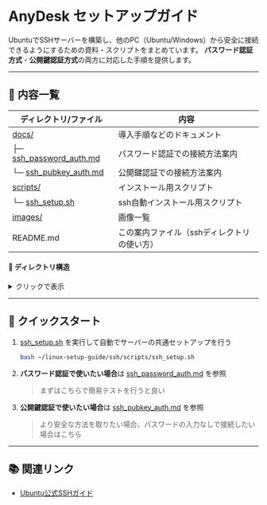 # AnyDesk セットアップガイド

UbuntuでSSHサーバーを構築し、他のPC（Ubuntu/Windows）から安全に接続できるようにするための資料・スクリプトをまとめています。
**パスワード認証方式**・**公開鍵認証方式**の両方に対応した手順を提供します。

---

## 📄 内容一覧

| ディレクトリ/ファイル                  | 内容                   |
| ---------------------------- | -------------------- |
| [docs/](./docs/)                | 導入手順などのドキュメント         |
| ├─ [ssh_password_auth.md](./docs/ssh_password_auth.md) | パスワード認証での接続方法案内            |
| └─ [ssh_pubkey_auth.md](./docs/ssh_pubkey_auth.md)       | 公開鍵認証での接続方法案内 |
| [scripts/](./scripts/)                       | インストール用スクリプト            |
| └─ [ssh_setup.sh](./scripts/ssh_setup.sh)    | ssh自動インストール用スクリプト      |
| [images/](./images/)                       | 画像一覧    |
| README.md                            | この案内ファイル（sshディレクトリの使い方）

#### 📂 ディレクトリ構造

<details>
<summary>クリックで表示</summary>

```plaintext
./
├── README.md
├── docs/
│   ├── ssh_password_auth.md
│   └── ssh_pubkey_auth.md
├── images/
└── scripts/
    └── ssh_setup.sh
```

</details>

---

## 🚀 クイックスタート

1. [ssh_setup.sh](./scripts/ssh_setup.sh) を実行して自動でサーバーの共通セットアップを行う

    ```bash
    bash ~/linux-setup-guide/ssh/scripts/ssh_setup.sh
    ```
2. **パスワード認証で使いたい場合**は [ssh_password_auth.md](./docs/ssh_password_auth.md) を参照

    > まずはこちらで簡易テストを行うと良い

3. **公開鍵認証で使いたい場合**は [ssh_pubkey_auth.md](./docs/ssh_pubkey_auth.md) を参照
    > より安全な方法を取りたい場合、パスワードの入力なしで接続したい場合はこちら

---

## 📚 関連リンク

- [Ubuntu公式SSHガイド](https://help.ubuntu.com/community/SSH)
